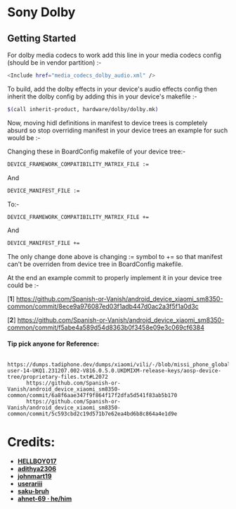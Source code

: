 Sony Dolby
==============

Getting Started
---------------
For dolby media codecs to work add this line in your media codecs config (should be in vendor partition) :-

```bash
<Include href="media_codecs_dolby_audio.xml" />
```

To build, add the dolby effects in your device's audio effects config then inherit the dolby config by adding this in your device's makefile :-

```bash
$(call inherit-product, hardware/dolby/dolby.mk)
```

Now, moving hidl definitions in manifest to device trees is completely absurd so stop overriding manifest in your device trees an example for such would be :-

Changing these in BoardConfig makefile of your device tree:-

```bash
DEVICE_FRAMEWORK_COMPATIBILITY_MATRIX_FILE :=
```
And

```bash
DEVICE_MANIFEST_FILE :=
```

To:-

```bash
DEVICE_FRAMEWORK_COMPATIBILITY_MATRIX_FILE +=
```
And

```bash
DEVICE_MANIFEST_FILE +=
```

The only change done above is changing := symbol to += so that manifest can't be overriden from device tree in BoardConfig makefile.

At the end an example commit to properly implement it in your device tree could be :-

[**1**] https://github.com/Spanish-or-Vanish/android_device_xiaomi_sm8350-common/commit/8ece9a976087ed03f1adb447d0ac2a3f5f1a0d3c

[**2**] https://github.com/Spanish-or-Vanish/android_device_xiaomi_sm8350-common/commit/f5abe4a589d54d8363b0f3458e09e3c069cf6384
 
#### Tip pick anyone for Reference:
          https://dumps.tadiphone.dev/dumps/xiaomi/vili/-/blob/missi_phone_global-user-14-UKQ1.231207.002-V816.0.5.0.UKDMIXM-release-keys/aosp-device-tree/proprietary-files.txt#L2072
          https://github.com/Spanish-or-Vanish/android_device_xiaomi_sm8350-common/commit/6a8f6aae347f9f864f17f2dfa5d541f83ab5b170
          https://github.com/Spanish-or-Vanish/android_device_xiaomi_sm8350-common/commit/5c593cbd2c19d571b7e62ea4bd6b8c864a4e1d9e

# Credits:
 * [**HELLBOY017**](https://github.com/HELLBOY017)
 * [**adithya2306**](https://github.com/adithya2306)
 * [**johnmart19**](https://github.com/johnmart19)
 * [**userariii**](https://github.com/userariii)
 * [**saku-bruh**](https://github.com/saku-bruh)
 * [**ahnet-69 · he/him**](https://github.com/ahnet-69)
